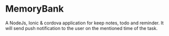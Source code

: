 # MemoryBank
A NodeJs, Ionic &amp; cordova application for keep notes, todo and reminder. It will send push notification to the user on the mentioned time of the task.
